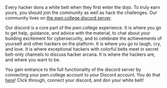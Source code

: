 Every hacker dons a white belt when they first enter the dojo.
To truly earn yours, you should join the community as well as hack the challenges.
Our community lives on [the pwn.college discord server](https://pwn.college/welcome/discord/).

Our discord is a core part of the pwn.college experience.
It is where you go to get help, guidance, and advice with the material, to chat about your building excitement for cybersecurity, and to celebrate the achievements of yourself and other hackers on the platform.
It is where you go to laugh, cry, and love.
It is where exceptional hackers with colorful belts meet in secret belt-only channels to discuss hacker arcana.
It is where the hackers are, and where you want to be.

You gain entrance to the full functionality of the discord server by connecting your pwn.college account to your Discord account.
You do that [here](https://pwn.college/settings#discord)!
Click through, connect your discord, and don your white belt!
